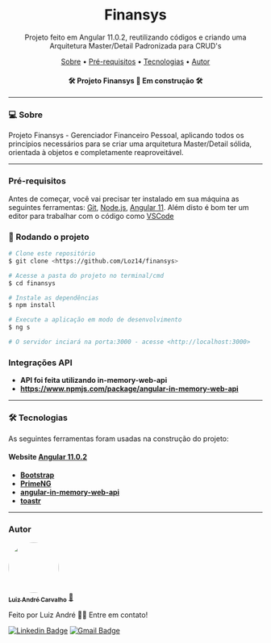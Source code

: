 <h1 align="center">Finansys</h1>
<p align="center">Projeto feito em Angular 11.0.2, reutilizando códigos e criando uma Arquitetura Master/Detail Padronizada para CRUD's</p>

<p align="center">
 <a href="#-sobre">Sobre</a> •
 <a href="#pré-requisitos">Pré-requisitos</a> • 
 <a href="#-tecnologias">Tecnologias</a> • 
 <a href="#autor">Autor</a>
</p>

<h4 align="center"> 
	🛠 Projeto Finansys 🚀 Em construção 🛠
</h4>

---

### 💻 Sobre

Projeto Finansys - Gerenciador Financeiro Pessoal, aplicando todos os princípios necessários para se criar uma arquitetura Master/Detail sólida, orientada à objetos e completamente reaproveitável.

---

### Pré-requisitos

Antes de começar, você vai precisar ter instalado em sua máquina as seguintes ferramentas:
[Git](https://git-scm.com), [Node.js](https://nodejs.org/en/), [Angular 11](https://angular.io/). 
Além disto é bom ter um editor para trabalhar com o código como [VSCode](https://code.visualstudio.com/)

### 🎲 Rodando o projeto
```bash
# Clone este repositório
$ git clone <https://github.com/Loz14/finansys>

# Acesse a pasta do projeto no terminal/cmd
$ cd finansys

# Instale as dependências
$ npm install

# Execute a aplicação em modo de desenvolvimento
$ ng s

# O servidor inciará na porta:3000 - acesse <http://localhost:3000>
```
### Integrações API
-   **API foi feita utilizando in-memory-web-api**
-   **https://www.npmjs.com/package/angular-in-memory-web-api**
---

### 🛠 Tecnologias

As seguintes ferramentas foram usadas na construção do projeto:

#### **Website**  [Angular 11.0.2](https://angular.io/)

-   **[Bootstrap](https://getbootstrap.com/)**
-   **[PrimeNG](https://www.primefaces.org/primeng/)**
-   **[angular-in-memory-web-api](https://www.npmjs.com/package/angular-in-memory-web-api)**
-   **[toastr](https://www.npmjs.com/package/ngx-toastr)**

---
### Autor

<a href="https://www.linkedin.com/in/la-carvalho/">
 <img style="border-radius: 50%;" src="https://avatars1.githubusercontent.com/u/51300546?s=400&u=3933e0767a90751ca7c6fb1e4ea2feccbe1d3d54&v=4" width="100px;" alt=""/>
 <br />
 <sub><b>Luiz André Carvalho</b></sub></a> <a href="https://github.com/Loz14">🚀</a>


Feito por Luiz André 👋🏽 Entre em contato!

[![Linkedin Badge](https://img.shields.io/badge/-Luiz-blue?style=flat-square&logo=Linkedin&logoColor=white&link=https://www.linkedin.com/in/la-carvalho/)](https://www.linkedin.com/in/la-carvalho/) 
[![Gmail Badge](https://img.shields.io/badge/-luizandre.ita@gmail.com-c14438?style=flat-square&logo=Gmail&logoColor=white&link=mailto:luizandre.ita@gmail.com)](mailto:luizandre.ita@gmail.com)
